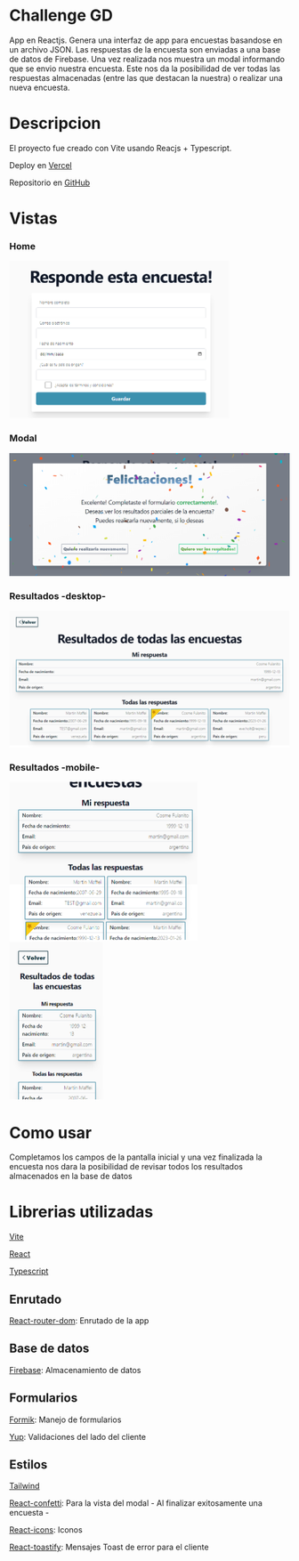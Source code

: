 # Challenge GD

App en Reactjs. Genera una interfaz de app para encuestas basandose en un archivo JSON.
Las respuestas de la encuesta son enviadas a una base de datos de Firebase.
Una vez realizada nos muestra un modal informando que se envio nuestra encuesta. Este nos da la posibilidad de ver todas las respuestas almacenadas (entre las que destacan la nuestra) o realizar una nueva encuesta.

# Descripcion

El proyecto fue creado con Vite usando Reacjs + Typescript.

Deploy en [Vercel](https://challenge-gd-seven.vercel.app/)

Repositorio en [GitHub](https://github.com/MartinMaffei95/challenge-gd)

# Vistas

### Home

![Home page](https://github.com/MartinMaffei95/challenge-gd/blob/main/public/1673038058339.png)

### Modal

![Modal view](https://github.com/MartinMaffei95/challenge-gd/blob/main/public/1673038130329.png)

### Resultados -desktop-

![Display results](https://github.com/MartinMaffei95/challenge-gd/blob/main/public/1673038149957.png)

### Resultados -mobile-

![Display results responsive](https://github.com/MartinMaffei95/challenge-gd/blob/main/public/1673038242834.png)
![Display results responsive](https://github.com/MartinMaffei95/challenge-gd/blob/main/public/1673038267737.png)

# Como usar

Completamos los campos de la pantalla inicial y una vez finalizada la encuesta nos dara la posibilidad de revisar todos los resultados almacenados en la base de datos

# Librerias utilizadas

[Vite](https://vitejs.dev/)

[React](https://reactjs.org/)

[Typescript](https://www.typescriptlang.org/)

## Enrutado

[React-router-dom](https://reactrouter.com/): Enrutado de la app

## Base de datos

[Firebase](https://firebase.google.com/): Almacenamiento de datos

## Formularios

[Formik](https://formik.org/): Manejo de formularios

[Yup](https://www.npmjs.com/package/yup): Validaciones del lado del cliente

## Estilos

[Tailwind](https://tailwindcss.com/)

[React-confetti](https://www.npmjs.com/package/react-confetti): Para la vista del modal - Al finalizar exitosamente una encuesta -

[React-icons](https://react-icons.github.io/react-icons/): Iconos

[React-toastify](https://fkhadra.github.io/react-toastify): Mensajes Toast de error para el cliente

